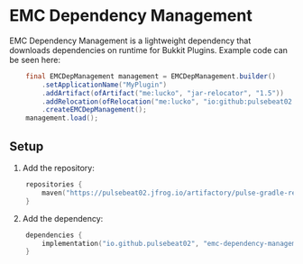 # EMC Dependency Management
EMC Dependency Management is a lightweight dependency that downloads dependencies on runtime for
Bukkit Plugins. Example code can be seen here:

```java
    final EMCDepManagement management = EMCDepManagement.builder()
        .setApplicationName("MyPlugin")
        .addArtifact(ofArtifact("me:lucko", "jar-relocator", "1.5"))
        .addRelocation(ofRelocation("me:lucko", "io:github:pulsebeat02:lucko"))
        .createEMCDepManagement();
    management.load();
```

## Setup

1) Add the repository:
```kotlin
    repositories {
        maven("https://pulsebeat02.jfrog.io/artifactory/pulse-gradle-release-local");
    }
```

2) Add the dependency:
```kotlin
    dependencies {
        implementation("io.github.pulsebeat02", "emc-dependency-management", "1.0.0")
    }
```